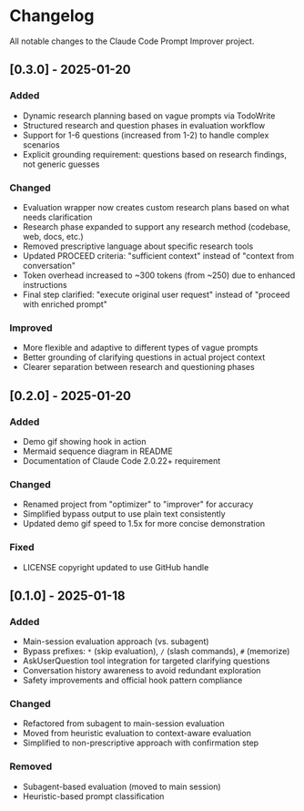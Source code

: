 # Changelog

All notable changes to the Claude Code Prompt Improver project.

## [0.3.0] - 2025-01-20

### Added
- Dynamic research planning based on vague prompts via TodoWrite
- Structured research and question phases in evaluation workflow
- Support for 1-6 questions (increased from 1-2) to handle complex scenarios
- Explicit grounding requirement: questions based on research findings, not generic guesses

### Changed
- Evaluation wrapper now creates custom research plans based on what needs clarification
- Research phase expanded to support any research method (codebase, web, docs, etc.)
- Removed prescriptive language about specific research tools
- Updated PROCEED criteria: "sufficient context" instead of "context from conversation"
- Token overhead increased to ~300 tokens (from ~250) due to enhanced instructions
- Final step clarified: "execute original user request" instead of "proceed with enriched prompt"

### Improved
- More flexible and adaptive to different types of vague prompts
- Better grounding of clarifying questions in actual project context
- Clearer separation between research and questioning phases

## [0.2.0] - 2025-01-20

### Added
- Demo gif showing hook in action
- Mermaid sequence diagram in README
- Documentation of Claude Code 2.0.22+ requirement

### Changed
- Renamed project from "optimizer" to "improver" for accuracy
- Simplified bypass output to use plain text consistently
- Updated demo gif speed to 1.5x for more concise demonstration

### Fixed
- LICENSE copyright updated to use GitHub handle

## [0.1.0] - 2025-01-18

### Added
- Main-session evaluation approach (vs. subagent)
- Bypass prefixes: `*` (skip evaluation), `/` (slash commands), `#` (memorize)
- AskUserQuestion tool integration for targeted clarifying questions
- Conversation history awareness to avoid redundant exploration
- Safety improvements and official hook pattern compliance

### Changed
- Refactored from subagent to main-session evaluation
- Moved from heuristic evaluation to context-aware evaluation
- Simplified to non-prescriptive approach with confirmation step

### Removed
- Subagent-based evaluation (moved to main session)
- Heuristic-based prompt classification
